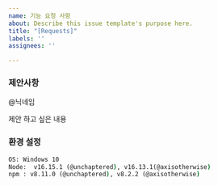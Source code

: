 ```yaml
---
name: 기능 요청 사항
about: Describe this issue template's purpose here.
title: "[Requests]"
labels: ''
assignees: ''

---
```


### 제안사항

@닉네임

제안 하고 싶은 내용

### 환경 설정

```cmd
OS: Windows 10
Node:  v16.15.1 (@unchaptered), v16.13.1(@axisotherwise)
npm : v8.11.0 (@unchaptered), v8.2.2 (@axisotherwise)
```

